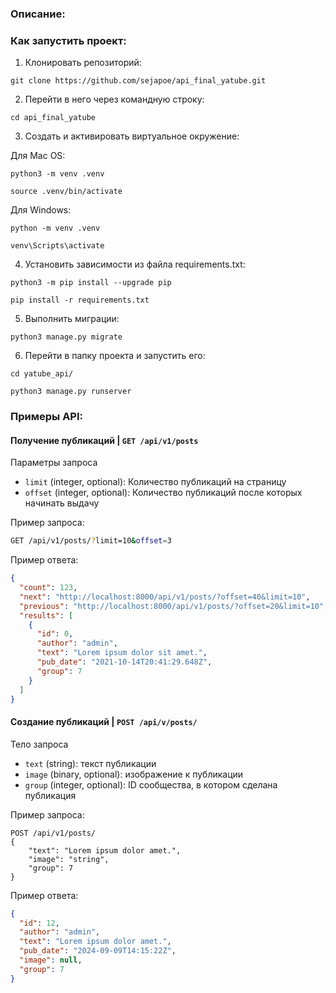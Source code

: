 ### Описание:

### Как запустить проект:

1. Клонировать репозиторий:

```
git clone https://github.com/sejapoe/api_final_yatube.git
```
2. Перейти в него через командную строку:
```
cd api_final_yatube
```

3. Cоздать и активировать виртуальное окружение:

Для Mac OS:
```
python3 -m venv .venv
```
```
source .venv/bin/activate
```
Для Windows:
```
python -m venv .venv
```
```
venv\Scripts\activate
```
4. Установить зависимости из файла requirements.txt:

```
python3 -m pip install --upgrade pip
```

```
pip install -r requirements.txt
```

5. Выполнить миграции:

```
python3 manage.py migrate
```

6. Перейти в папку проекта и запустить его:

```
cd yatube_api/
```
```
python3 manage.py runserver
```

### Примеры API:

#### Получение публикаций | `GET /api/v1/posts`

Параметры запроса

- `limit` (integer, optional): Количество публикаций на страницу
- `offset` (integer, optional): Количество публикаций после которых начинать выдачу

Пример запроса:

```bash
GET /api/v1/posts/?limit=10&offset=3
```

Пример ответа:

```json
{
  "count": 123,
  "next": "http://localhost:8000/api/v1/posts/?offset=40&limit=10",
  "previous": "http://localhost:8000/api/v1/posts/?offset=20&limit=10",
  "results": [
    {
      "id": 0,
      "author": "admin",
      "text": "Lorem ipsum dolor sit amet.",
      "pub_date": "2021-10-14T20:41:29.648Z",
      "group": 7
    }
  ]
}
```

#### Создание публикаций | `POST /api/v/posts/`

Тело запроса

- `text` (string): текст публикации
- `image` (binary, optional): изображение к публикации
- `group` (integer, optional): ID сообщества, в котором сделана публикация

Пример запроса:

```
POST /api/v1/posts/
{
    "text": "Lorem ipsum dolor amet.",
    "image": "string",
    "group": 7
}
```

Пример ответа:
```json
{
  "id": 12,
  "author": "admin",
  "text": "Lorem ipsum dolor amet.",
  "pub_date": "2024-09-09T14:15:22Z",
  "image": null,
  "group": 7
}
```